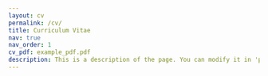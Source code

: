 ```yaml
---
layout: cv
permalink: /cv/
title: Curriculum Vitae
nav: true
nav_order: 1
cv_pdf: example_pdf.pdf
description: This is a description of the page. You can modify it in 'pages/_cv.md'. You can also change or remove the top pdf download button.
---
```

